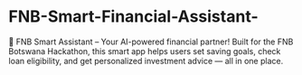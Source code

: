 # FNB-Smart-Financial-Assistant-
🚀 FNB Smart Assistant – Your AI-powered financial partner! Built for the FNB Botswana Hackathon, this smart app helps users set saving goals, check loan eligibility, and get personalized investment advice — all in one place.
